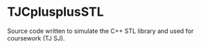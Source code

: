 # TJCplusplusSTL
Source code written to simulate the C++ STL library and used for coursework (TJ SJ).
